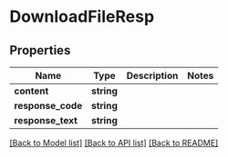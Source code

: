 # DownloadFileResp

## Properties
Name | Type | Description | Notes
------------ | ------------- | ------------- | -------------
**content** | **string** |  | 
**response_code** | **string** |  | 
**response_text** | **string** |  | 

[[Back to Model list]](../README.md#documentation-for-models) [[Back to API list]](../README.md#documentation-for-api-endpoints) [[Back to README]](../README.md)


